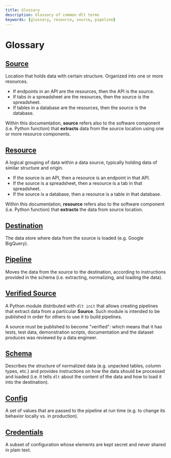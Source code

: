 ```yaml
---
title: Glossary
description: Glossary of common dlt terms
keywords: [glossary, resource, source, pipeline]
---
```


# Glossary

## [Source](source.md)

Location that holds data with certain structure. Organized into one or more resources.

- If endpoints in an API are the resources, then the API is the source.
- If tabs in a spreadsheet are the resources, then the source is the spreadsheet.
- If tables in a database are the resources, then the source is the database.

Within this documentation, **source** refers also to the software component (i.e. Python function)
that **extracts** data from the source location using one or more resource components.

## [Resource](resource.md)

A logical grouping of data within a data source, typically holding data of similar structure and
origin.

- If the source is an API, then a resource is an endpoint in that API.
- If the source is a spreadsheet, then a resource is a tab in that spreadsheet.
- If the source is a database, then a resource is a table in that database.

Within this documentation, **resource** refers also to the software component (i.e. Python function)
that **extracts** the data from source location.

## [Destination](../dlt-ecosystem/destinations)

The data store where data from the source is loaded (e.g. Google BigQuery).

## [Pipeline](pipeline.md)

Moves the data from the source to the destination, according to instructions provided in the schema
(i.e. extracting, normalizing, and loading the data).

## [Verified Source](../walkthroughs/add-a-verified-source.md)

A Python module distributed with `dlt init` that allows creating pipelines that extract data from a
particular **Source**. Such module is intended to be published in order for others to use it to
build pipelines.

A source must be published to become "verified": which means that it has tests, test data,
demonstration scripts, documentation and the dataset produces was reviewed by a data engineer.

## [Schema](schema.md)

Describes the structure of normalized data (e.g. unpacked tables, column types, etc.) and provides
instructions on how the data should be processed and loaded (i.e. it tells `dlt` about the content
of the data and how to load it into the destination).

## [Config](credentials/configuration.md)

A set of values that are passed to the pipeline at run time (e.g. to change its behavior locally vs.
in production).

## [Credentials](credentials/add_credentials.md)

A subset of configuration whose elements are kept secret and never shared in plain text.
